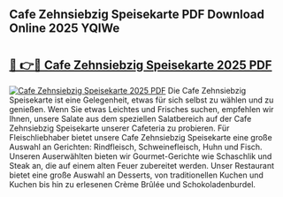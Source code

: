 ## Cafe Zehnsiebzig Speisekarte PDF Download Online 2025 YQlWe

# <h2><a href="http://gcc7xwu.nevu.top/?p=Cafe+Zehnsiebzig+Speisekarte">🔗 👉🔴 Cafe Zehnsiebzig Speisekarte 2025 PDF</a></h2>

[![Cafe Zehnsiebzig Speisekarte 2025 PDF](https://i.imgur.com/dBaPXMq.png)](http://gcc7xwu.nevu.top/?p=Cafe+Zehnsiebzig+Speisekarte)
Die Cafe Zehnsiebzig Speisekarte ist eine Gelegenheit, etwas für sich selbst zu wählen und zu genießen. Wenn Sie etwas Leichtes und Frisches suchen, empfehlen wir Ihnen, unsere Salate aus dem speziellen Salatbereich auf der Cafe Zehnsiebzig Speisekarte unserer Cafeteria zu probieren. Für Fleischliebhaber bietet unsere Cafe Zehnsiebzig Speisekarte eine große Auswahl an Gerichten: Rindfleisch, Schweinefleisch, Huhn und Fisch. Unseren Auserwählten bieten wir Gourmet-Gerichte wie Schaschlik und Steak an, die auf einem alten Feuer zubereitet werden. Unser Restaurant bietet eine große Auswahl an Desserts, von traditionellen Kuchen und Kuchen bis hin zu erlesenen Crème Brûlée und Schokoladenburdel.
